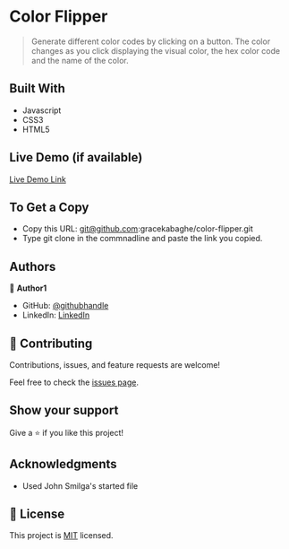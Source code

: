 # Color Flipper

> Generate different color codes by clicking on a button. The color changes as you click displaying the visual color, the hex color code and the name of the color. 


## Built With

- Javascript
- CSS3
- HTML5

## Live Demo (if available)

[Live Demo Link](https://sharp-volhard-ed88b9.netlify.app/)


## To Get a Copy
- Copy this URL: git@github.com:gracekabaghe/color-flipper.git
- Type git clone in the commnadline and paste the link you copied.


## Authors

👤 **Author1**

- GitHub: [@githubhandle](https://github.com/gracekabaghe)
- LinkedIn: [LinkedIn](https://linkedin.com/in/grace-kabaghe)

## 🤝 Contributing

Contributions, issues, and feature requests are welcome!

Feel free to check the [issues page](../../issues/).

## Show your support

Give a ⭐️ if you like this project!

## Acknowledgments

- Used John Smilga's started file

## 📝 License

This project is [MIT](./MIT.md) licensed.